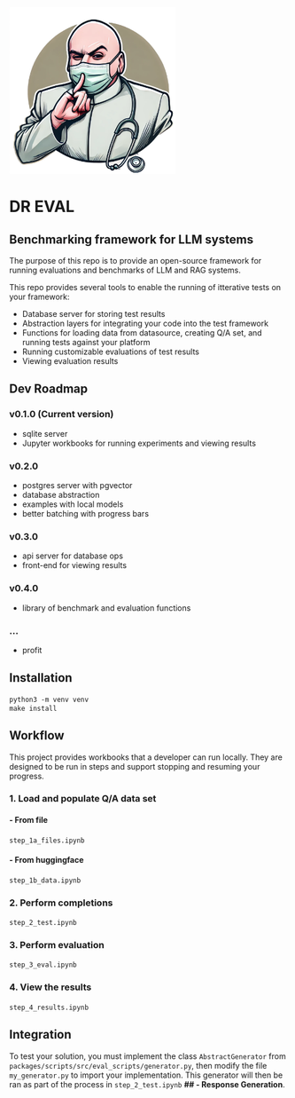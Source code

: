 <img src="static/img/dr_eval.png" alt="Dr. Eval" width="300"/>

# DR EVAL
## Benchmarking framework for LLM systems

The purpose of this repo is to provide an open-source framework for running evaluations and benchmarks of LLM and RAG systems.

This repo provides several tools to enable the running of itterative tests on your framework:
- Database server for storing test results
- Abstraction layers for integrating your code into the test framework
- Functions for loading data from datasource, creating Q/A set, and running tests against your platform
- Running customizable evaluations of test results
- Viewing evaluation results

## Dev Roadmap
### v0.1.0 (Current version)
- sqlite server
- Jupyter workbooks for running experiments and viewing results

### v0.2.0
- postgres server with pgvector
- database abstraction
- examples with local models
- better batching with progress bars

### v0.3.0
- api server for database ops
- front-end for viewing results

### v0.4.0
- library of benchmark and evaluation functions

### ... 
- profit

## Installation

```shell
python3 -m venv venv
make install
```

## Workflow

This project provides workbooks that a developer can run locally. They are designed to be run in steps and support stopping and resuming your progress.

### 1. Load and populate Q/A data set
#### - From file
`step_1a_files.ipynb`

#### - From huggingface
`step_1b_data.ipynb`

### 2. Perform completions
`step_2_test.ipynb`

### 3. Perform evaluation
`step_3_eval.ipynb`

### 4. View the results
`step_4_results.ipynb`

## Integration

To test your solution, you must implement the class `AbstractGenerator` from `packages/scripts/src/eval_scripts/generator.py`, then modify the file `my_generator.py` to import your implementation. This generator will then be ran as part of the process in `step_2_test.ipynb` **## - Response Generation**.